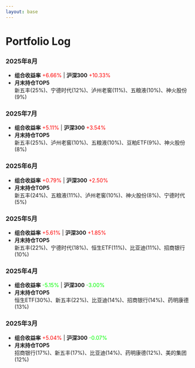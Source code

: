 ```yaml
---
layout: base 
---
```


# Portfolio Log

### 2025年8月
- **组合收益率** <span style="color: #FF0000;">+6.66%</span> | **沪深300** <span style="color: #FF0000;">+10.33%</span> 
- **月末持仓TOP5**  
新五丰(25%)、宁德时代(12%)、泸州老窖(11%)、五粮液(10%)、神火股份(9%)

### 2025年7月
- **组合收益率** <span style="color: #FF0000;">+5.11%</span> | **沪深300** <span style="color: #FF0000;">+3.54%</span> 
- **月末持仓TOP5**  
新五丰(25%)、泸州老窖(10%)、五粮液(10%)、豆粕ETF(9%)、神火股份(8%)

### 2025年6月
- **组合收益率** <span style="color: #FF0000;">+0.79%</span> | **沪深300** <span style="color: #FF0000;">+2.50%</span> 
- **月末持仓TOP5**  
新五丰(24%)、五粮液(11%)、泸州老窖(10%)、神火股份(8%)、宁德时代(5%)

### 2025年5月
- **组合收益率** <span style="color: #FF0000;">+5.61%</span> | **沪深300** <span style="color: #FF0000;">+1.85%</span> 
- **月末持仓TOP5**  
新五丰(22%)、宁德时代(18%)、恒生ETF(11%)、比亚迪(11%)、招商银行(10%)

### 2025年4月
- **组合收益率** <span style="color: #00FF00;">-5.15%</span> | **沪深300** <span style="color: #00FF00;">-3.00%</span>
- **月末持仓TOP5**  
恒生ETF(30%)、新五丰(22%)、比亚迪(14%)、招商银行(14%)、药明康德(13%)

### 2025年3月
- **组合收益率** <span style="color: #FF0000;">+5.04%</span> | **沪深300** <span style="color: #00FF00;">-0.07%</span> 
- **月末持仓TOP5**  
招商银行(17%)、新五丰(17%)、比亚迪(14%)、药明康德(12%)、美的集团(12%)